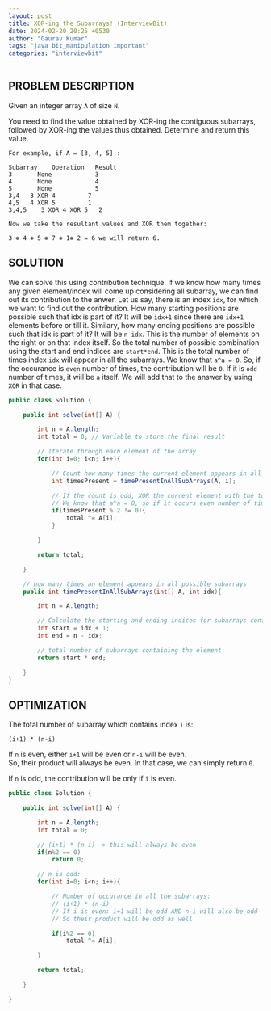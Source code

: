 ```yaml
---
layout: post
title: XOR-ing the Subarrays! (InterviewBit)
date: 2024-02-20 20:25 +0530
author: "Gaurav Kumar"
tags: "java bit_manipulation important"
categories: "interviewbit"
---
```


## PROBLEM DESCRIPTION

Given an integer array `A` of size `N`.

You need to find the value obtained by XOR-ing the contiguous subarrays, followed by XOR-ing the values thus obtained. Determine and return this value.

```text
For example, if A = [3, 4, 5] :

Subarray    Operation   Result
3       None            3
4       None            4
5       None            5
3,4   3 XOR 4         7
4,5   4 XOR 5         1
3,4,5    3 XOR 4 XOR 5   2

Now we take the resultant values and XOR them together:

3 ⊕ 4 ⊕ 5 ⊕ 7 ⊕ 1⊕ 2 = 6 we will return 6.
```

## SOLUTION

We can solve this using contribution technique. If we know how many times any given element/index will come up considering all subarray, we can find out its contribution to the anwer. Let us say, there is an index `idx`, for which we want to find out the contribution. How many starting positions are possible such that idx is part of it? It will be `idx+1` since there are `idx+1` elements before or till it. Similary, how many ending positions are possible such that idx is part of it? It will be `n-idx`. This is the number of elements on the right or on that index itself. So the total number of possible combination using the start and end indices are `start*end`. This is the total number of times index `idx` will appear in all the subarrays. We know that `a^a = 0`. So, if the occurance is `even` number of times, the contribution will be `0`. If it is `odd` number of times, it will be `a` itself. We will add that to the answer by using `XOR` in that case.

```java
public class Solution {

    public int solve(int[] A) {

        int n = A.length;
        int total = 0; // Variable to store the final result

        // Iterate through each element of the array
        for(int i=0; i<n; i++){

            // Count how many times the current element appears in all possible subarrays
            int timesPresent = timePresentInAllSubArrays(A, i);

            // If the count is odd, XOR the current element with the total
            // We know that a^a = 0, so if it occurs even number of times, its contribution will be 0
            if(timesPresent % 2 != 0){
                total ^= A[i];
            }

        }

        return total;

    }

    // how many times an element appears in all possible subarrays
    public int timePresentInAllSubArrays(int[] A, int idx){

        int n = A.length;

        // Calculate the starting and ending indices for subarrays containing the element at index 'idx'
        int start = idx + 1;
        int end = n - idx;

        // total number of subarrays containing the element
        return start * end;

    }
}
```

## OPTIMIZATION

The total number of subarray which contains index `i` is:

`(i+1) * (n-i)`

If `n` is even, either `i+1` will be even or `n-i` will be even.  
So, their product will always be even. In that case, we can simply return `0`.

If `n` is odd, the contribution will be only if `i` is even.

```java
public class Solution {

    public int solve(int[] A) {

        int n = A.length;
        int total = 0;

        // (i+1) * (n-i) -> this will always be even
        if(n%2 == 0)
            return 0;

        // n is odd:
        for(int i=0; i<n; i++){

            // Number of occurance in all the subarrays:
            // (i+1) * (n-i)
            // If i is even: i+1 will be odd AND n-i will also be odd
            // So their product will be odd as well

            if(i%2 == 0)
                total ^= A[i];

        }

        return total;

    }

}
```
